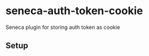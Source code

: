 seneca-auth-token-cookie
========================

Seneca plugin for storing auth token as cookie

## Setup

